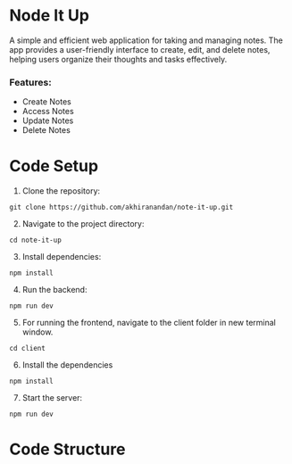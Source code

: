 # Node It Up
A simple and efficient web application for taking and managing notes. The app provides a user-friendly interface to create, edit, and delete notes, helping users organize their thoughts and tasks effectively.
### Features:
- Create Notes
- Access Notes
- Update Notes
- Delete Notes

# Code Setup
1. Clone the repository:

```
git clone https://github.com/akhiranandan/note-it-up.git
```

2. Navigate to the project directory:

```
cd note-it-up
```

3. Install dependencies:

```
npm install
```

4. Run the backend:

```
npm run dev
```

5. For running the frontend, navigate to the client folder in new terminal window.

```
cd client
```

6. Install the dependencies

```
npm install
```

7. Start the server:

```
npm run dev
```

# Code Structure
